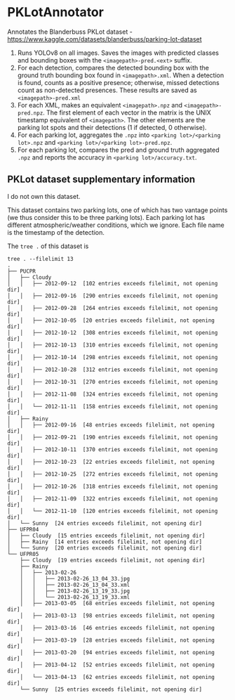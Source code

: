 # PKLotAnnotator

Annotates the Blanderbuss PKLot dataset - https://www.kaggle.com/datasets/blanderbuss/parking-lot-dataset

1. Runs YOLOv8 on all images. Saves the images with predicted classes and bounding boxes with the `<imagepath>-pred.<ext>` suffix.
2. For each detection, compares the detected bounding box with the ground truth bounding box found in `<imagepath>.xml`. When a detection is found, counts as a positive presence; otherwise, missed detections count as non-detected presences. These results are saved as `<imagepath>-pred.xml`
3. For each XML, makes an equivalent `<imagepath>.npz` and `<imagepath>-pred.npz`. The first element of each vector in the matrix is the UNIX timestamp equivalent of `<imagepath>`. The other elements are the parking lot spots and their detections (1 if detected, 0 otherwise).
4. For each parking lot, aggregates the `.npz` into `<parking lot>/<parking lot>.npz` and `<parking lot>/<parking lot>-pred.npz`.
5. For each parking lot, compares the pred and ground truth aggregated `.npz` and reports the accuracy in `<parking lot>/accuracy.txt`.

## PKLot dataset supplementary information

I do not own this dataset. 

This dataset contains two parking lots, one of which has two vantage points (we thus consider this to be three parking lots). 
Each parking lot has different atmospheric/weather conditions, which we ignore. Each file name is the timestamp of the detection.

The `tree .` of this dataset is

```
tree . --filelimit 13
.
├── PUCPR
│   ├── Cloudy
│   │   ├── 2012-09-12  [102 entries exceeds filelimit, not opening dir]
│   │   ├── 2012-09-16  [290 entries exceeds filelimit, not opening dir]
│   │   ├── 2012-09-28  [264 entries exceeds filelimit, not opening dir]
│   │   ├── 2012-10-05  [20 entries exceeds filelimit, not opening dir]
│   │   ├── 2012-10-12  [308 entries exceeds filelimit, not opening dir]
│   │   ├── 2012-10-13  [310 entries exceeds filelimit, not opening dir]
│   │   ├── 2012-10-14  [298 entries exceeds filelimit, not opening dir]
│   │   ├── 2012-10-28  [312 entries exceeds filelimit, not opening dir]
│   │   ├── 2012-10-31  [270 entries exceeds filelimit, not opening dir]
│   │   ├── 2012-11-08  [324 entries exceeds filelimit, not opening dir]
│   │   └── 2012-11-11  [158 entries exceeds filelimit, not opening dir]
│   ├── Rainy
│   │   ├── 2012-09-16  [48 entries exceeds filelimit, not opening dir]
│   │   ├── 2012-09-21  [190 entries exceeds filelimit, not opening dir]
│   │   ├── 2012-10-11  [370 entries exceeds filelimit, not opening dir]
│   │   ├── 2012-10-23  [22 entries exceeds filelimit, not opening dir]
│   │   ├── 2012-10-25  [272 entries exceeds filelimit, not opening dir]
│   │   ├── 2012-10-26  [318 entries exceeds filelimit, not opening dir]
│   │   ├── 2012-11-09  [322 entries exceeds filelimit, not opening dir]
│   │   └── 2012-11-10  [120 entries exceeds filelimit, not opening dir]
│   └── Sunny  [24 entries exceeds filelimit, not opening dir]
├── UFPR04
│   ├── Cloudy  [15 entries exceeds filelimit, not opening dir]
│   ├── Rainy  [14 entries exceeds filelimit, not opening dir]
│   └── Sunny  [20 entries exceeds filelimit, not opening dir]
└── UFPR05
    ├── Cloudy  [19 entries exceeds filelimit, not opening dir]
    ├── Rainy
    │   ├── 2013-02-26
    │   │   ├── 2013-02-26_13_04_33.jpg
    │   │   ├── 2013-02-26_13_04_33.xml
    │   │   ├── 2013-02-26_13_19_33.jpg
    │   │   └── 2013-02-26_13_19_33.xml
    │   ├── 2013-03-05  [68 entries exceeds filelimit, not opening dir]
    │   ├── 2013-03-13  [98 entries exceeds filelimit, not opening dir]
    │   ├── 2013-03-16  [46 entries exceeds filelimit, not opening dir]
    │   ├── 2013-03-19  [28 entries exceeds filelimit, not opening dir]
    │   ├── 2013-03-20  [94 entries exceeds filelimit, not opening dir]
    │   ├── 2013-04-12  [52 entries exceeds filelimit, not opening dir]
    │   └── 2013-04-13  [62 entries exceeds filelimit, not opening dir]
    └── Sunny  [25 entries exceeds filelimit, not opening dir]
```